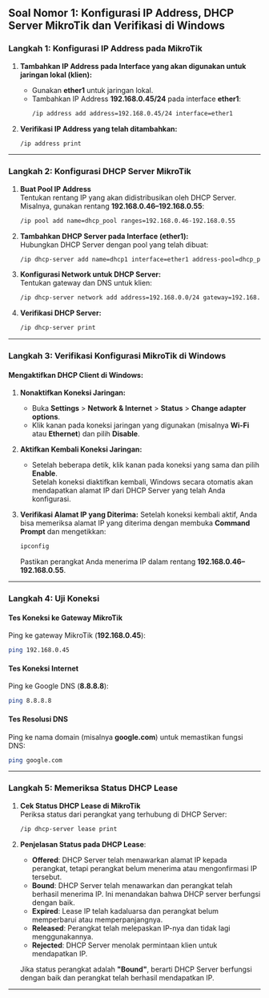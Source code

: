 ## **Soal Nomor 1: Konfigurasi IP Address, DHCP Server MikroTik dan Verifikasi di Windows**

### **Langkah 1: Konfigurasi IP Address pada MikroTik**
1. **Tambahkan IP Address pada Interface yang akan digunakan untuk jaringan lokal (klien):**
   - Gunakan **ether1** untuk jaringan lokal.
   - Tambahkan IP Address **192.168.0.45/24** pada interface **ether1**:
     ```bash
     /ip address add address=192.168.0.45/24 interface=ether1
     ```

2. **Verifikasi IP Address yang telah ditambahkan:**
   ```bash
   /ip address print
   ```

---

### **Langkah 2: Konfigurasi DHCP Server MikroTik**
1. **Buat Pool IP Address**  
   Tentukan rentang IP yang akan didistribusikan oleh DHCP Server. Misalnya, gunakan rentang **192.168.0.46–192.168.0.55**:
   ```bash
   /ip pool add name=dhcp_pool ranges=192.168.0.46-192.168.0.55
   ```

2. **Tambahkan DHCP Server pada Interface (ether1):**  
   Hubungkan DHCP Server dengan pool yang telah dibuat:
   ```bash
   /ip dhcp-server add name=dhcp1 interface=ether1 address-pool=dhcp_pool
   ```

3. **Konfigurasi Network untuk DHCP Server:**  
   Tentukan gateway dan DNS untuk klien:
   ```bash
   /ip dhcp-server network add address=192.168.0.0/24 gateway=192.168.0.45 dns-server=8.8.8.8
   ```

4. **Verifikasi DHCP Server:**
   ```bash
   /ip dhcp-server print
   ```

---

### **Langkah 3: Verifikasi Konfigurasi MikroTik di Windows**
#### **Mengaktifkan DHCP Client di Windows:**
1. **Nonaktifkan Koneksi Jaringan:**
   - Buka **Settings** > **Network & Internet** > **Status** > **Change adapter options**.
   - Klik kanan pada koneksi jaringan yang digunakan (misalnya **Wi-Fi** atau **Ethernet**) dan pilih **Disable**.

2. **Aktifkan Kembali Koneksi Jaringan:**
   - Setelah beberapa detik, klik kanan pada koneksi yang sama dan pilih **Enable**.  
   Setelah koneksi diaktifkan kembali, Windows secara otomatis akan mendapatkan alamat IP dari DHCP Server yang telah Anda konfigurasi.

3. **Verifikasi Alamat IP yang Diterima:**
   Setelah koneksi kembali aktif, Anda bisa memeriksa alamat IP yang diterima dengan membuka **Command Prompt** dan mengetikkan:
   ```bash
   ipconfig
   ```

   Pastikan perangkat Anda menerima IP dalam rentang **192.168.0.46–192.168.0.55**.

---

### **Langkah 4: Uji Koneksi**
#### **Tes Koneksi ke Gateway MikroTik**
Ping ke gateway MikroTik (**192.168.0.45**):
```bash
ping 192.168.0.45
```

#### **Tes Koneksi Internet**
Ping ke Google DNS (**8.8.8.8**):
```bash
ping 8.8.8.8
```

#### **Tes Resolusi DNS**
Ping ke nama domain (misalnya **google.com**) untuk memastikan fungsi DNS:
```bash
ping google.com
```

---

### **Langkah 5: Memeriksa Status DHCP Lease**
1. **Cek Status DHCP Lease di MikroTik**  
   Periksa status dari perangkat yang terhubung di DHCP Server:
   ```bash
   /ip dhcp-server lease print
   ```

2. **Penjelasan Status pada DHCP Lease**:
   - **Offered**: DHCP Server telah menawarkan alamat IP kepada perangkat, tetapi perangkat belum menerima atau mengonfirmasi IP tersebut.
   - **Bound**: DHCP Server telah menawarkan dan perangkat telah berhasil menerima IP. Ini menandakan bahwa DHCP server berfungsi dengan baik.
   - **Expired**: Lease IP telah kadaluarsa dan perangkat belum memperbarui atau memperpanjangnya.
   - **Released**: Perangkat telah melepaskan IP-nya dan tidak lagi menggunakannya.
   - **Rejected**: DHCP Server menolak permintaan klien untuk mendapatkan IP.

   Jika status perangkat adalah **"Bound"**, berarti DHCP Server berfungsi dengan baik dan perangkat telah berhasil mendapatkan IP.

---
